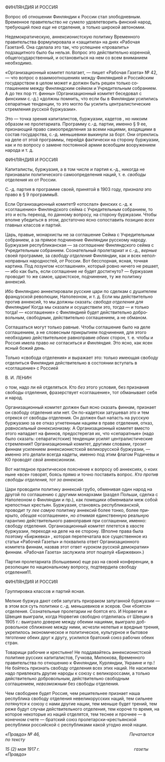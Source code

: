 ФИНЛЯНДИЯ И РОССИЯ

Вопрос об отношении Финляндии к России стал злободневным. Временное прави­тельство _не сумело_ удовлетворить финский народ, требующий _пока еще_ не отделения, а только широкой автономии.

Недемократическую, аннексионистскую политику Временного правительства фор­мулировала и «защитила» на днях «Рабочая Газета»6. Она сделала это так, что успеш­нее «провалить» подзащитного было бы нельзя. Вопрос это действительно коренной, общегосударственный, и остановиться на нем со всем вниманием необходимо.

«Организационный комитет полагает, — пишет «Рабочая Газета» № 42, — что вопрос о взаимоотно­шениях между Финляндией и Российским государством в целом может и должен быть решен только со­глашением между Финляндским сеймом и Учредительным собранием. А до тех пор тт. финны» (Органи­зационный комитет беседовал с финскими с.-д.) «должны помнить, что если бы в Финляндии усилились сепаратные тенденции, то это могло бы усилить централистические стремления русской буржуазии».

Это — точка зрения капиталистов, буржуазии, кадетов , но никоим образом не про­летариата. Программу с.-д. партии, именно § 9 ее, признающий право самоопределения за всеми нациями, входящими в состав государства, с.-д. меньшевики выкинули за борт. Они отреклись на деле от этой программы, перейдя фактически на сторону бур­жуазии, как и по вопросу о замене постоянной армии всеобщим вооружением народа и т. д.

  

ФИНЛЯНДИЯ И РОССИЯ

Капиталисты, буржуазия, а в том числе и партия к.-д., никогда не признавали поли­тического самоопределения наций, т. е. _свободы отделения_ их от России.

С.-д. партия в программе своей, принятой в 1903 году, _признала_ это право в § 9 про­граммы8.

Если Организационный комитет9 «отослал» финских с.-д. к «соглашению» Фин­ляндского сейма с Учредительным собранием, то это и есть переход, по данному во­просу, на сторону буржуазии. Чтобы вполне убедиться в этом, достаточно ясно сопос­тавить позицию _всех_ главных классов и партий.

Царь, правые, монархисты не за соглашение Сейма с Учредительным собранием, а за прямое подчинение Финляндии русскому народу. Буржуазия республиканская — за _со­глашение_ Финляндского сейма с Учредительным собранием. Сознательный пролетари­ат и с.-д., _верные_ своей программе, за _свободу отделения_ Финляндии, как и всех непол­ноправных народностей, _от_ России. Вот бесспорная, ясная, точная картина. Под лозун­гом «соглашения», который ровно ничего не решает, — ибо как быть, если соглашение _не_ будет достигнуто? — буржуазия проводит то же самое, царистское, подчинение, ту же политику аннексий.

Ибо Финляндию аннектировали русские цари по сделкам с душителем французской революции, Наполеоном, и т. д. Если мы действительно против аннексий, то мы долж­ны сказать: _свобода отделения для Финляндии!_ Когда мы сказали и осуществили это, _тогда_ — и только тогда! — «соглашение» с Финляндией будет действительно добро­вольным, свободным, действительно соглашением, а не обманом.

Соглашаться могут только равные. Чтобы соглашение было на деле соглашением, а не словесным прикрытием подчинения, для этого необходимо действительное равно­правие _обеих_ сторон, т. е. чтобы и Россия имела право _не_ согласиться _и Финляндия._ Это ясно, как ясен ясный божий день.

Только «свобода отделения» и выражает это: только имеющая свободу отделиться Финляндия действительно в состоянии вступать в «соглашение» с Россией

  

В. И. ЛЕНИН

о том, надо ли ей отделяться. Кто _без_ этого условия, без признания свободы отделения, фразерствует «соглашение», тот обманывает себя и народ.

Организационный комитет должен был ясно сказать финнам, признает он свободу отделения или нет. Он по-кадетски затушевал это и тем отрекся от свободы отделения. Он должен был напасть на русскую буржуазию за ее отказ угнетенным нациям в праве отделения, отказ, _равносильный аннексионизму._ А Организационный комитет вместо этого нападает на финнов, предостерегая их, что «сепаратные» (надо было сказать: се­паратистские) тенденции усилят централистические стремления!! Организационный комитет, другими словами, грозит финнам усилением аннексионистской великорусской буржуазии, — именно это делали всегда кадеты, именно под этим флагом Родичевы и К0 проводят _свой_ аннексионизм.

Вот наглядное практическое пояснение к вопросу об аннексиях, о коих ныне «все» говорят, боясь прямо и точно поставить вопрос. _Кто против свободы отделения, тот_ _за аннексии._

Цари проводили политику аннексий грубо, обменивая один народ на другой по со­глашению с другими монархами (раздел Польши, сделка с Наполеоном о Финляндии и пр.), как помещики обменивали меж собой крепостных крестьян. Буржуазия, становясь республиканской, проводит _ту лее самую_ политику аннексий более тонко, более при­крыто, _обещая_ «соглашение», _но отнимая_ единственную реальную гарантию действи­тельного равноправия при соглашении, именно: свободу отделения. Организационный комитет плетется в хвосте буржуазии, переходя на деле на ее сторону. (Вполне права была поэтому «Биржевка» , которая перепечатала все существенное из статьи «Рабо­чей Газеты» и похвалила ответ Организационного комитета финнам, назвав этот ответ «уроком русской демократии» финнам. «Рабочая Газета» заслужила этот поцелуй «Биржевки».)

Партия пролетариата (большевики) еще раз на своей конференции, в резолюции по национальному вопросу, подтвердила свободу отделения11.

  

ФИНЛЯНДИЯ И РОССИЯ

Группировка классов и партий ясная.

Мелкие буржуа дают себя запугать призраком запуганной буржуазии — в этом вся суть политики с.-д. меньшевиков и эсеров. Они «боятся» отделения. Сознательные про­летарии _не_ боятся его. И Норвегия и Швеция выиграли, когда Норвегия свободно отде­лилась от Швеции в 1905 г.: выиграло доверие между обеими нациями, выиграло доб­ровольное сближение между ними, исчезли нелепые и вредные трения, укрепилось экономическое и политическое, культурное и бытовое _тяготение_ обеих друг к другу, усилился братский союз рабочих обеих стран.

Товарищи рабочие и крестьяне! Не поддавайтесь аннексионистской политике рус­ских капиталистов, Гучкова, Милюкова, Временного правительства по отношению к Финляндии, Курляндии, Украине и пр.! Не бойтесь признать свободу отделения всех этих наций. Не насилием надо привлекать другие народы к союзу с великороссами, а только действительно добровольным, действительно свободным соглашением, _невоз­можным_ без свободы отделения.

Чем свободнее будет Россия, чем решительнее признает наша республика свободу отделения невеликорусских наций, тем сильнее _потянутся_ к союзу с нами другие на­ции, тем меньше будет трений, тем реже будут случаи действительного отделения, тем короче то время, на которое некоторые из наций отделятся, тем теснее и прочнее — в конечном счете — братский союз пролетарски-крестьянской республики российской с республиками какой угодно иной нации.

_«Правда» № 46,                                                                          Печатается по тексту_

_15 (2) мая 1917 г.                                                                              газеты «Правда»_